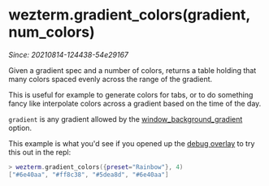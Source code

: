 # wezterm.gradient_colors(gradient, num_colors)

*Since: 20210814-124438-54e29167*

Given a gradient spec and a number of colors, returns a table
holding that many colors spaced evenly across the range of
the gradient.

This is useful for example to generate colors for tabs, or
to do something fancy like interpolate colors across a gradient
based on the time of the day.

`gradient` is any gradient allowed by the
[window_background_gradient](../config/window_background_gradient.md) option.

This example is what you'd see if you opened up the [debug overlay](../keyassignment/ShowDebugOverlay.md) to try this out in the repl:

```lua
> wezterm.gradient_colors({preset="Rainbow"}, 4)
["#6e40aa", "#ff8c38", "#5dea8d", "#6e40aa"]
```
